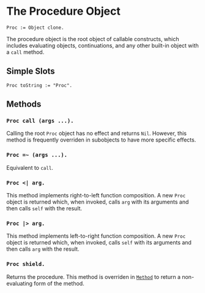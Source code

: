 
# The Procedure Object

    Proc := Object clone.

The procedure object is the root object of callable constructs, which
includes evaluating objects, continuations, and any other built-in
object with a `call` method.

## Simple Slots

    Proc toString := "Proc".

## Methods

### `Proc call (args ...).`

Calling the root `Proc` object has no effect and returns
`Nil`. However, this method is frequently overriden in subobjects to
have more specific effects.

### `Proc =~ (args ...).`

Equivalent to `call`.

### `Proc <| arg.`

This method implements right-to-left function composition. A new
`Proc` object is returned which, when invoked, calls `arg` with its
arguments and then calls `self` with the result.

### `Proc |> arg.`

This method implements left-to-right function composition. A new
`Proc` object is returned which, when invoked, calls `self` with its
arguments and then calls `arg` with the result.

### `Proc shield.`

Returns the procedure. This method is overriden
in [`Method`](method.md) to return a non-evaluating form of the
method.
